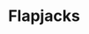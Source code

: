 ---
title: Flapjacks
metadata:
  servings: '16'
  title: Flapjacks
  course: Treat
ingredients:
- name: rice syrup
  amount: 120 g
- name: chia seeds
  amount: some
- name: sunflower seeds
  amount: some
- name: raisins
  amount: some
- name: peanut butter
  amount: 250 g
- name: oats
  amount: 180 g
- name: dates
  amount: some
cookware:
- name: mixing bowl
- name: baking tray
- name: baking paper
steps:
- description: Preheat the oven to 180C then grab a mixing bowl and add in the oats
    and peanut butter. Mix until they're combined.
- description: Then add the rice syrup and fix further. This is the basis for your
    flapjacks.
- description: Now add your toppings. I like raisins, sunflower seeds, chia seeds
    and dates.
- description: Line a baking tray with baking paper and spread the mixture across
    it so it's just under 1cm thick. And put it in the oven for 10 minutes, or until
    slightly golden.
- description: Leave to cool and then slice into 16 even portions.

---